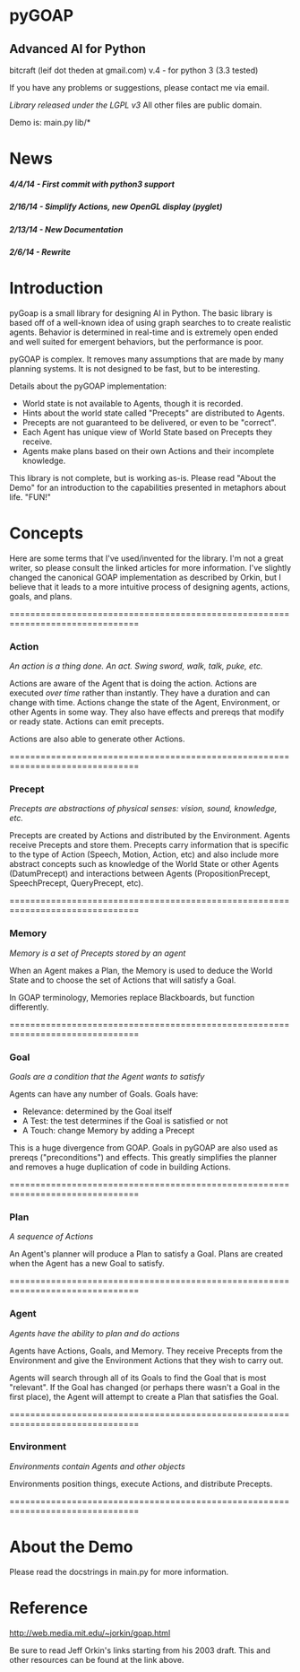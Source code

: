 pyGOAP
===============================================================================

## Advanced AI for Python

bitcraft (leif dot theden at gmail.com)
v.4 - for python 3 (3.3 tested)

If you have any problems or suggestions, please contact me via email.

*Library released under the LGPL v3*
All other files are public domain.

Demo is: main.py
         lib/*


News
===============================================================================

##### 4/4/14   - First commit with python3 support
##### 2/16/14  - Simplify Actions, new OpenGL display (pyglet)
##### 2/13/14  - New Documentation
##### 2/6/14   - Rewrite


Introduction
===============================================================================

pyGoap is a small library for designing AI in Python.  The basic library is
based off of a well-known idea of using graph searches to to create realistic
agents.  Behavior is determined in real-time and is extremely open ended and
well suited for emergent behaviors, but the performance is poor.

pyGOAP is complex.  It removes many assumptions that are made by many planning
systems.  It is not designed to be fast, but to be interesting.

Details about the pyGOAP implementation:
- World state is not available to Agents, though it is recorded.
- Hints about the world state called "Precepts" are distributed to Agents.
- Precepts are not guaranteed to be delivered, or even to be "correct".
- Each Agent has unique view of World State based on Precepts they receive.
- Agents make plans based on their own Actions and their incomplete knowledge.

This library is not complete, but is working as-is.  Please read
"About the Demo" for an introduction to the capabilities presented in metaphors
about life.  "FUN!"


Concepts
===============================================================================

Here are some terms that I've used/invented for the library.  I'm not a great
writer, so please consult the linked articles for more information.  I've
slightly changed the canonical GOAP implementation as described by Orkin,
but I believe that it leads to a more intuitive process of designing agents,
actions, goals, and plans.

===============================================================================
### Action
*An action is a thing done.  An act.  Swing sword, walk, talk, puke, etc.*

Actions are aware of the Agent that is doing the action.  Actions are executed
*over time* rather than instantly.  They have a duration and can change with
time.  Actions change the state of the Agent, Environment, or other Agents
in some way.  They also have effects and prereqs that modify or ready state.
Actions can emit precepts.

Actions are also able to generate other Actions.

===============================================================================
### Precept
*Precepts are abstractions of physical senses: vision, sound, knowledge, etc.*

Precepts are created by Actions and distributed by the Environment.  Agents
receive Precepts and store them.  Precepts carry information that is specific
to the type of Action (Speech, Motion, Action, etc) and also include more
abstract concepts such as knowledge of the World State or other Agents
(DatumPrecept) and interactions between Agents (PropositionPrecept,
SpeechPrecept, QueryPrecept, etc).

===============================================================================
### Memory
*Memory is a set of Precepts stored by an agent*

When an Agent makes a Plan, the Memory is used to deduce the World State and
to choose the set of Actions that will satisfy a Goal.

In GOAP terminology, Memories replace Blackboards, but function differently.

===============================================================================
### Goal
*Goals are a condition that the Agent wants to satisfy*

Agents can have any number of Goals.  Goals have:
* Relevance: determined by the Goal itself
* A Test: the test determines if the Goal is satisfied or not
* A Touch: change Memory by adding a Precept

This is a huge divergence from GOAP.  Goals in pyGOAP are also used as prereqs
("preconditions") and effects.  This greatly simplifies the planner and removes
a huge duplication of code in building Actions.

===============================================================================
### Plan
*A sequence of Actions*

An Agent's planner will produce a Plan to satisfy a Goal.  Plans are created
when the Agent has a new Goal to satisfy.

===============================================================================
### Agent
*Agents have the ability to plan and do actions*

Agents have Actions, Goals, and Memory.  They receive Precepts from the
Environment and give the Environment Actions that they wish to carry out.

Agents will search through all of its Goals to find the Goal that is most
"relevant".  If the Goal has changed (or perhaps there wasn't a Goal in the
first place), the Agent will attempt to create a Plan that satisfies the Goal.

===============================================================================
### Environment
*Environments contain Agents and other objects*

Environments position things, execute Actions, and distribute Precepts.

===============================================================================


About the Demo
===============================================================================

Please read the docstrings in main.py for more information.


Reference
===============================================================================

http://web.media.mit.edu/~jorkin/goap.html

Be sure to read Jeff Orkin's links starting from his 2003 draft.  This and
other resources can be found at the link above.